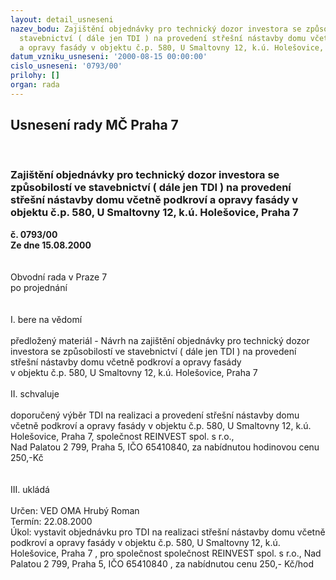 ```yaml
---
layout: detail_usneseni
nazev_bodu: Zajištění objednávky pro technický dozor investora se způsobilostí ve
  stavebnictví ( dále jen TDI ) na provedení střešní nástavby domu včetně podkroví
  a opravy fasády v objektu č.p. 580, U Smaltovny 12, k.ú. Holešovice, Praha 7
datum_vzniku_usneseni: '2000-08-15 00:00:00'
cislo_usneseni: '0793/00'
prilohy: []
organ: rada
---
```

<div id="ucUsn_pList" class="usn">
	<span><h2>Usnesení rady MČ Praha 7 </h2>
<br></span><div class="standBody">
<span><h3>Zajištění objednávky pro technický dozor investora se způsobilostí ve stavebnictví ( dále jen TDI ) na provedení střešní nástavby domu včetně podkroví a opravy fasády v objektu č.p. 580, U Smaltovny 12, k.ú. Holešovice, Praha 7</h3></span><div class="center">
		<strong>č. 0793/00</strong><br>
	</div>
<div class="center">
		<strong>Ze dne 15.08.2000</strong><br><br>
	</div>     <br>Obvodní rada v Praze 7<br>po projednání<br><br><br>I.	bere na vědomí<br><br> předložený materiál - Návrh  na zajištění objednávky pro technický dozor investora se způsobilostí ve stavebnictví ( dále jen TDI ) na provedení střešní nástavby domu včetně podkroví a opravy fasády <br>v objektu č.p. 580, U Smaltovny 12, k.ú. Holešovice, Praha 7<br><br>II.	schvaluje <br><br>doporučený výběr TDI na realizaci a  provedení střešní nástavby domu včetně podkroví a opravy fasády v objektu č.p. 580, U Smaltovny 12, k.ú. Holešovice, Praha 7, společnost REINVEST spol. s r.o., <br>Nad Palatou 2 799, Praha 5, IČO 65410840, za nabídnutou hodinovou cenu 250,-Kč<br><br><br>III.	ukládá <br><br> Určen:	     	VED OMA Hrubý Roman<br>Termín: 22.08.2000<br>Úkol:	vystavit objednávku pro TDI na realizaci  střešní nástavby domu včetně podkroví a opravy fasády v objektu č.p. 580, U Smaltovny 12, k.ú. Holešovice, Praha 7 , pro společnost společnost REINVEST spol. s r.o., Nad Palatou 2 799, Praha 5, IČO 65410840 , za nabídnutou cenu  250,- Kč/hod<br> <br>
</div>
</div>